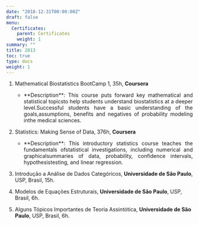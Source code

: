 ```yaml
---
date: "2018-12-31T00:00:00Z"
draft: false
menu:
  Certificates:
    parent: Certificates
    weight: 1
summary: ""
title: 2013
toc: true
type: docs
weight: 1
---
```


1. Mathematical Biostatistics BootCamp 1, 35h, **Coursera**
    - <p align="justify">**Description**: This course puts forward key mathematical and statistical topicsto help students understand biostatistics at a deeper level.Successful students have a basic understanding of the goals,assumptions, benefits and negatives of probability modeling inthe medical sciences.</p>

2. Statistics: Making Sense of Data, 376h, **Coursera**
    - <p align="justify">**Description**: This introductory statistics course teaches the fundamentals ofstatistical investigations, including numerical and graphicalsummaries of data, probability, confidence intervals, hypothesistesting, and linear regression.</p>

3. Introdução a Análise de Dados Categóricos, **Universidade de São Paulo**, USP, Brasil, 15h.

4. Modelos de Equações Estruturais, **Universidade de São Paulo**, USP, Brasil, 6h. 

5. Alguns Tópicos Importantes de Teoria Assintótica, **Universidade de São Paulo**, USP, Brasil, 6h.
